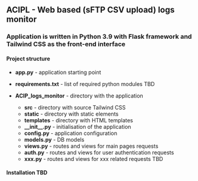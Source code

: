 ## ACIPL - Web based (sFTP CSV upload) logs monitor

### Application is written in Python 3.9 with Flask framework and Tailwind CSS as the front-end interface

#### Project structure

- **app.py** - application starting point
- **requirements.txt** - list of required python modules TBD
- **ACIP_logs_monitor** - directory with the application

  - **src** - directory with source Tailwind CSS
  - **static** - directory with static elements
  - **templates** - directory with HTML templates
  - **\_\_init\_\_.py** - initialisation of the application
  - **config.py** - application configuration
  - **models.py** - DB models
  - **views.py** - routes and views for main pages requests
  - **auth.py** - routes and views for user authentication requests
  - **xxx.py** - routes and views for xxx related requests TBD

#### Installation TBD
